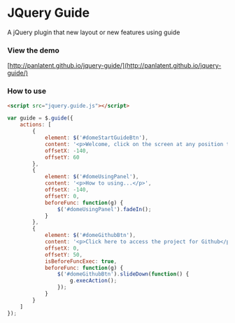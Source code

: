 JQuery Guide
============

A jQuery plugin that new layout or new features using guide

### View the demo

[http://panlatent.github.io/jquery-guide/](http://panlatent.github.io/jquery-guide/)

### How to use

```html
<script src="jquery.guide.js"></script>
```

```javascript
var guide = $.guide({
	actions: [
		{
			element: $('#domeStartGuideBtn'),
			content: '<p>Welcome, click on the screen at any position to enter the next step</p>',
			offsetX: -140,
			offsetY: 60
		},
		{
			element: $('#domeUsingPanel'),
			content: '<p>How to using...</p>',
			offsetX: -140,
			offsetY: 0,
			beforeFunc: function(g) {
				$('#domeUsingPanel').fadeIn();
			}
		},
		{
			element: $('#domeGithubBtn'),
			content: '<p>Click here to access the project for Github</p>',
			offsetX: 0,
			offsetY: 50,
			isBeforeFuncExec: true,
			beforeFunc: function(g) {
				$('#domeGithubBtn').slideDown(function() {
					g.execAction();
				});
			}
		}
	]
});
```


